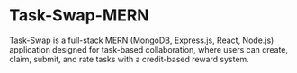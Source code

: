 # Task-Swap-MERN
Task-Swap is a full-stack MERN (MongoDB, Express.js, React, Node.js) application designed for task-based collaboration, where users can create, claim, submit, and rate tasks with a credit-based reward system.
